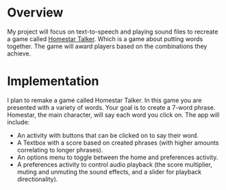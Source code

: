 # Overview
My project will focus on text-to-speech and playing sound files to recreate a game called [Homestar Talker](https://homestarrunner.com/talky2.html). Which is a game about putting words together. The game will award players based on the combinations they achieve.

# Implementation
I plan to remake a game called Homestar Talker. In this game you are presented with a variety of words. Your goal is to create a 7-word phrase. Homestar, the main character, will say each word you click on.
The app will include:
- An activity with buttons that can be clicked on to say their word.
- A Textbox with a score based on created phrases (with higher amounts correlating to longer phrases).
- An options menu to toggle between the home and preferences activity.
- A preferences activity to control audio playback (the score multiplier, muting and unmuting the sound effects, and a slider for playback directionality).
